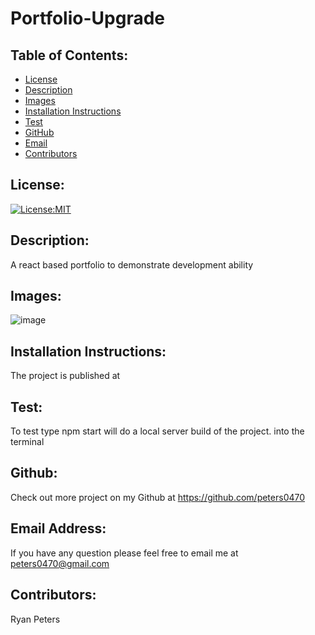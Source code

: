 # Portfolio-Upgrade
  ## Table of Contents: 
  - [License](#license)
  - [Description](#description)
  - [Images](#images)
  - [Installation Instructions](#installation-Instructions)
  - [Test](#test)
  - [GitHub](#gitHub)
  - [Email](#email-address)
  - [Contributors](#contributors)

  ## License:
  [![License:MIT](https://img.shields.io/badge/License-MIT-yellow.svg)](https://opensource.org/licenses/MIT)

  ## Description:
  A react based portfolio to demonstrate development ability

  ## Images:
  ![image](https://user-images.githubusercontent.com/71112436/111101076-2798cf00-8517-11eb-9666-4d7a2d90571f.png)

  ## Installation Instructions: 
  The project is published at 

  ## Test: 
  To test type npm start will do a local server build of the project. into the terminal

  ## Github: 
  Check out more project on my Github at https://github.com/peters0470

  ## Email Address:
  If you have any question please feel free to email me at peters0470@gmail.com

  ## Contributors:
  Ryan Peters
